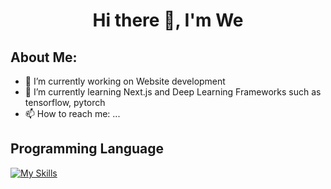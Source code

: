 <h1 align = "center">Hi there 👋, I'm We</h1>

## About Me:

- 🔭 I’m currently working on Website development
- 🌱 I’m currently learning Next.js and Deep Learning Frameworks such as tensorflow, pytorch
- 📫 How to reach me: ...

## Programming Language

[![My Skills](https://skills.thijs.gg/icons?i=py,java,cpp,js,ts,tailwind,react,postgres,mongodb)]([https://www.python.org/][https://github.com/hellp002])
